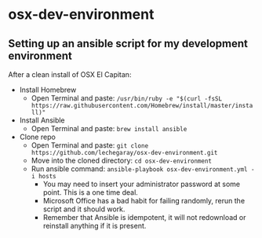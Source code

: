 # osx-dev-environment

## Setting up an ansible script for my development environment

After a clean install of OSX El Capitan:

- Install Homebrew
  - Open Terminal and paste: `/usr/bin/ruby -e "$(curl -fsSL https://raw.githubusercontent.com/Homebrew/install/master/install)"`
- Install Ansible
  - Open Terminal and paste: `brew install ansible`
- Clone repo
  - Open Terminal and paste: `git clone https://github.com/lechegaray/osx-dev-environment.git`
  - Move into the cloned directory: `cd osx-dev-environment`
  - Run ansible command: `ansible-playbook osx-dev-environment.yml -i hosts`
    - You may need to insert your administrator password at some point.  This is a one time deal.
    - Microsoft Office has a bad habit for failing randomly, rerun the script and it should work.
    - Remember that Ansible is idempotent, it will not redownload or reinstall anything if it is present.
